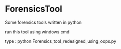 # ForensicsTool
Some forensics tools written in python

run this tool using windows cmd

type : python Forensics_tool_redesigned_using_oops.py
